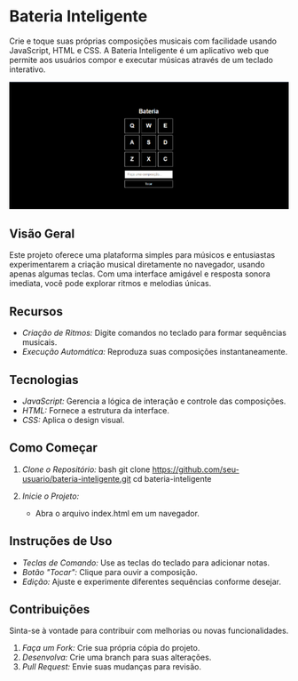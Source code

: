 

# Bateria Inteligente

Crie e toque suas próprias composições musicais com facilidade usando JavaScript, HTML e CSS. A Bateria Inteligente é um aplicativo web que permite aos usuários compor e executar músicas através de um teclado interativo.

<img  src="imgp.png"  alt="imagem_readme">

## Visão Geral

Este projeto oferece uma plataforma simples para músicos e entusiastas experimentarem a criação musical diretamente no navegador, usando apenas algumas teclas. Com uma interface amigável e resposta sonora imediata, você pode explorar ritmos e melodias únicas.

## Recursos

- *Criação de Ritmos:* Digite comandos no teclado para formar sequências musicais.
- *Execução Automática:* Reproduza suas composições instantaneamente.

## Tecnologias

- *JavaScript:* Gerencia a lógica de interação e controle das composições.
- *HTML:* Fornece a estrutura da interface.
- *CSS:* Aplica o design visual.

## Como Começar

1. *Clone o Repositório:*
   bash
   git clone https://github.com/seu-usuario/bateria-inteligente.git
   cd bateria-inteligente
   

2. *Inicie o Projeto:*
   - Abra o arquivo index.html em um navegador.

## Instruções de Uso

- *Teclas de Comando:* Use as teclas do teclado para adicionar notas.
- *Botão "Tocar":* Clique para ouvir a composição.
- *Edição:* Ajuste e experimente diferentes sequências conforme desejar.

## Contribuições

Sinta-se à vontade para contribuir com melhorias ou novas funcionalidades.

1. *Faça um Fork:* Crie sua própria cópia do projeto.
2. *Desenvolva:* Crie uma branch para suas alterações.
3. *Pull Request:* Envie suas mudanças para revisão.
